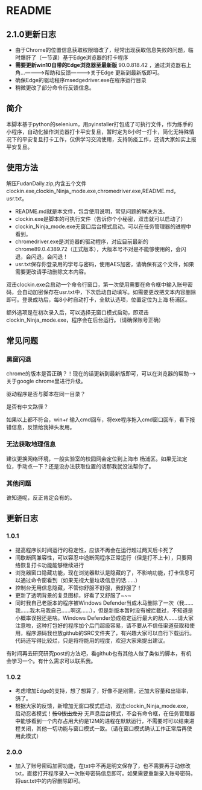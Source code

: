 # README

## 2.1.0更新日志

- 由于Chrome的位置信息获取权限暗改了，经常出现获取信息失败的问题，临时爆肝了（一节课）基于Edge浏览器的打卡程序
- **需要更新win10自带的Edge浏览器至最新版** 90.0.818.42 ，通过浏览器右上角...————>帮助和反馈————>关于Edge 更新到最新版即可。
- 确保Edge的驱动程序msedgedriver.exe在程序运行目录
- 稍微更改了部分命令行反馈信息。

## 简介

本脚本基于python的selenium，用pyinstaller打包成了可执行文件，作为练手的小程序，自动化操作浏览器打卡平安复旦，暂时定为8小时一打卡，简化无特殊情况下的平安复旦打卡工作，仅供学习交流使用，支持防疫工作，还请大家如实上报平安复旦。
## 使用方法
解压FudanDaily.zip,内含五个文件clockin.exe,clockin_Ninja_mode.exe,chromedriver.exe,README.md，usr.txt。

- README.md就是本文件，包含使用说明，常见问题的解决方法。
- clockin.exe是脚本的可执行文件（告诉你个小秘密，双击就可以启动了）
- clockin_Ninja_mode.exe无窗口后台模式启动。可以在任务管理器的进程中看到。
- chromedriver.exe是浏览器的驱动程序，对应目前最新的chrome89.0.4389.72（正式版本），大版本号不对是不能够使用的，会闪退，会闪退，会闪退！
- usr.txt保存你登录用的学号与密码，使用AES加密，请确保有这个文件，如果需要更改请手动删除文本内容。

双击clockin.exe会启动一个命令行窗口，第一次使用需要在命令框中输入账号密码，会自动加密保存在usr.txt中，下次启动自动填写。如需要更改把文本内容删除即可。登录成功后，每8小时自动打卡，全默认选项，位置定位为上海 杨浦区。

额外选项是在初次录入后，可以选择无窗口模式启动，即双击clockin_Ninja_mode.exe，程序会在后台运行。（请确保账号正确）

## 常见问题

### 黑窗闪退

chrome的版本是否正确？！现在的话更新到最新版即可，可以在浏览器的帮助——>关于google chrome里进行升级。

驱动程序是否与脚本在同一目录？

是否有中文路径？

如果以上都不符合，win+r 输入cmd回车，将exe程序拖入cmd窗口回车，看下报错信息，反馈给我掉头发用。

### 无法获取地理信息

建议更换网络环境，一般实验室的校园网会定位到上海市 杨浦区。如果无法定位，手动点一下？还是没办法获取位置的话那我就没法帮你了。

### 其他问题

谁知道呢，反正肯定会有的。

## 更新日志

### 1.0.1
- 提高程序长时间运行的稳定性，应该不再会在运行超过两天后卡死了
- 间歇断网兼容性，可以容忍中途断网程序正常运行（但是打不上卡），只要网络恢复打卡功能能够继续进行
- 浏览器窗口隐藏功能，现在浏览器默认是隐藏的了，不影响功能，打卡信息可以通过命令窗看到（如果无视大量垃圾信息的话……）
- 控制台无用信息隐藏，不管你舒服不舒服，我舒服了！
- 更新了透明背景的复旦图标，好看了又舒服了~~~
- 同时我自己老版本的程序被Windows Defender当成木马删除了一次（我……我……我木马我自己……啊这……），但是新版本暂时没有被拦截过，不知道是小概率误报还是啥。Windows Defender恐成稳定运行最大的敌人……请大家注意啦，这种打包好的程序加个后门超级容易，请不要从不信任渠道获取和使用，程序源码我也放github的SRC文件夹了，有兴趣大家可以自行下载运行。代码还写得比较烂，只是将将能用的程度，欢迎大家来提出建议。

有时间再去研究研究post的方法吧，看github也有其他人做了类似的脚本，有机会学习一个。有什么需求可以联系我。

### 1.0.2

- 考虑增加Edge的支持，想了想算了，好像不是刚需，还加大容量和出错率，鸽了。
- 根据大家的反馈，新增加无窗口模式启动，双击clockin_Ninja_mode.exe，启动忍者模式！~~按Q拔出龙刃~~ 无声息后台模式，不会有命令框，在任务管理器中能够看到一个内存占用大约是12M的进程在默默运行，不需要时可以结束进程关闭，其他一切功能与窗口模式一致。（请在窗口模式确认工作正常后再使用此模式）

### 2.0.0

- 加入了账号密码加密功能，在txt中不再是明文保存了，也不需要再手动修改txt，直接打开程序录入一次账号密码信息即可。如果需要重新录入账号密码，将usr.txt中的内容删除即可。
